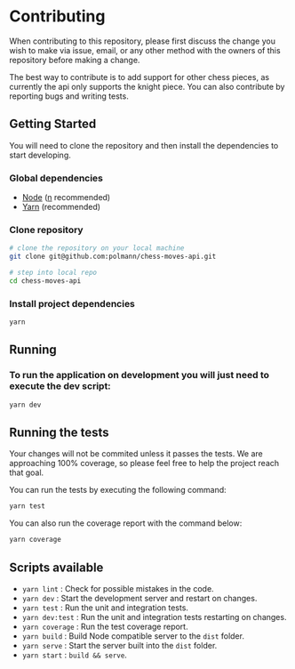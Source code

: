 # Contributing

When contributing to this repository, please first discuss the change you wish to make via issue, email, or any other method with the owners of this repository before making a change.

The best way to contribute is to add support for other chess pieces, as currently the api only supports the knight piece. You can also contribute by reporting bugs and writing tests.


## Getting Started

You will need to clone the repository and then install the dependencies to start developing.

### Global dependencies

* [Node](https://nodejs.org) ([n](https://github.com/tj/n) recommended)
* [Yarn](https://yarnpkg.com) (recommended)

### Clone repository

```bash
# clone the repository on your local machine
git clone git@github.com:polmann/chess-moves-api.git

# step into local repo
cd chess-moves-api
```

### Install project dependencies

```bash
yarn
```


## Running

### To run the application on development you will just need to execute the dev script:

```bash
yarn dev
```

## Running the tests

Your changes will not be commited unless it passes the tests. We are approaching 100% coverage, so please feel free to help the project reach that goal.

You can run the tests by executing the following command:
```bash
yarn test
```
You can also run the coverage report with the command below:
```bash
yarn coverage
```

## Scripts available

* `yarn lint` : Check for possible mistakes in the code.
* `yarn dev` : Start the development server and restart on changes.
* `yarn test` : Run the unit and integration tests.
* `yarn dev:test` : Run the unit and integration tests restarting on changes.
* `yarn coverage` : Run the test coverage report.
* `yarn build` : Build Node compatible server to the `dist` folder.
* `yarn serve` : Start the server built into the `dist` folder.
* `yarn start` : `build && serve`.
